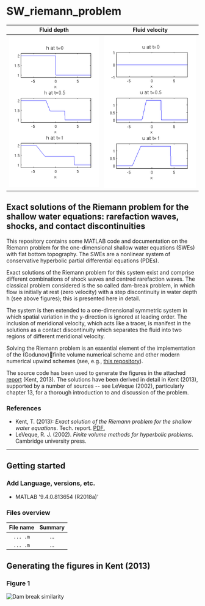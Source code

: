 # SW_riemann_problem
Fluid depth            |  Fluid velocity
:-------------------------:|:-------------------------:
![Dam break: depth](figs/hfig.png)  |  ![Dam break: velocity](figs/ufig.png)


## Exact solutions of the Riemann problem for the shallow water equations: rarefaction waves, shocks, and contact discontinuities

This repository contains some MATLAB code and documentation on the Riemann problem for the one-dimensional shallow water equations (SWEs) with flat bottom topography. The SWEs are a nonlinear system of conservative hyperbolic partial differential equations (PDEs).

Exact solutions of the Riemann problem for this system exist and comprise different combinations of shock waves and centred rarefaction waves. The classical problem considered is the so called dam-break problem, in which flow is initially at rest (zero velocity) with a step discontinuity in water depth h (see above figures); this is presented here in detail.

The system is then extended to a one-dimensional symmetric system in which spatial variation in the y-direction is ignored at leading order. The inclusion of meridional velocity, which acts like a tracer, is manifest in the solutions as a contact discontinuity which separates the fluid into two regions of different meridional velocity.

Solving the Riemann problem is an essential element of the implementation of the (Godunov)finite volume numerical scheme and other modern numerical upwind schemes (see, e.g., [this repository](https://github.com/tkent198/wellbalanced_SW_DGFEM)).

The source code has been used to generate the figures in the attached [report](SWRiem.pdf) (Kent, 2013). The solutions have been derived in detail in Kent (2013), supported by a number of sources -- see LeVeque (2002), particularly chapter 13, for a thorough introduction to and discussion of the problem.

<!-- ---
## Contents

* [Introduction](#introduction)
  * [Motivation](#motivation)
  * [Description](#A-brief-description-of-Wetropolis)
  * [Taster](#taster)
  * [References](#references)
* [Getting started](#getting-started)
* [Code overview](#files-overview)
  * [MATLAB](#matlab)
  * [Python](#python)
* [Preliminary simulations](#preliminary-simulations)
--- -->


### References
* Kent, T. (2013): *Exact solution of the Riemann problem for the shallow water equations*. Tech. report. [PDF.](SWRiem.pdf)
* LeVeque, R. J. (2002). *Finite volume methods for hyperbolic problems*. Cambridge university press.
----

## Getting started
### Add Language, versions, etc.
* MATLAB '9.4.0.813654 (R2018a)'

### Files overview

File name                   |  Summary
:--------------------------:|:--------------------------:
```... .m```       |  ...
```... .m```    | ...


## Generating the figures in Kent (2013)
### Figure 1

![Dam break similarity](figs/LWRSdambreak.png)
